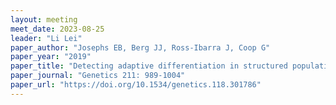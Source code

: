 ```yaml
---
layout: meeting
meet_date: 2023-08-25
leader: "Li Lei"
paper_author: "Josephs EB, Berg JJ, Ross-Ibarra J, Coop G"
paper_year: "2019"
paper_title: "Detecting adaptive differentiation in structured populations with genomic data and common gardens"
paper_journal: "Genetics 211: 989-1004"
paper_url: "https://doi.org/10.1534/genetics.118.301786"
---
```

